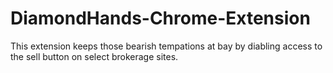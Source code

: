 # DiamondHands-Chrome-Extension
 This extension keeps those bearish tempations at bay by diabling access to the sell button on select brokerage sites.
